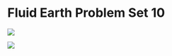 # Fluid Earth Problem Set 10

<a href='https://mybinder.org/v2/gh/CUB-Computational-Tools/2018-ps-fluidearth-heat-conduction/binder-python?urlpath=git-pull?repo=https%3A%2F%2Fgithub.com%2FCUB-Computational-Tools%2F2018-ps-fluidearth-heat-conduction%26branch%3Dmaster%26urlpath%3Dtree%2F2018-ps-fluidearth-heat-conduction%2FFluid%20Earth%20Problem%20Set%2010.ipynb'><img src='https://img.shields.io/badge/launch-Jupyter%20Notebook-green.svg'/></a>

<a href='https://mybinder.org/v2/gh/CUB-Computational-Tools/2018-ps-fluidearth-heat-conduction/binder-python?urlpath=git-pull?repo=https%3A%2F%2Fgithub.com%2FCUB-Computational-Tools%2F2018-ps-fluidearth-heat-conduction%26branch%3Dmaster%26urlpath%3Dlab%2Ftree%2F2018-ps-fluidearth-heat-conduction%2FFluid%20Earth%20Problem%20Set%2010.ipynb'><img src='https://img.shields.io/badge/launch-Jupyter%20Lab-blue.svg'/></a>
